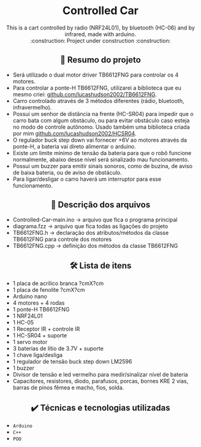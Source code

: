 <h1 align="center"> Controlled Car </h1>
<p  align="center"> 
	This is a cart controlled by radio (NRF24L01), by bluetooth (HC-06) and by infrared, made with arduino. <br>
	:construction:  Project under construction  :construction:
</p>

<h2 align="center">  🔗 Resumo do projeto </h2>

- Será utilizado o dual motor driver TB6612FNG para controlar os 4 motores.
- Para controlar a ponte-H TB6612FNG, utilizarei a biblioteca que eu mesmo criei: <a href="https://github.com/lucashudson2002/TB6612FNG" target="_blank">github.com/lucashudson2002/TB6612FNG</a>.
- Carro controlado através de 3 métodos diferentes (rádio, bluetooth, infravermelho).
- Possui um senhor de distância na frente (HC-SR04) para impedir que o carro bata com algum obstáculo, ou para evitar obstáculo caso esteja no modo de controle autônomo. Usado também uma biblioteca criada por mim <a href="https://github.com/lucashudson2002/HCSR04" target="_blank">github.com/lucashudson2002/HCSR04</a>.
- O regulador buck step down vai fornecer +6V ao motores através da ponte-H, a bateria vai direto alimentar o arduino.
- Existe um limite mínimo de tensão da bateria para que o robô funcione normalmente, abaixo desse nível será sinalizado mau funcionamento.
- Possui um buzzer para emitir sinais sonoros, como de buzina, de aviso de baixa bateria, ou de aviso de obstáculo.
- Para ligar/desligar o carro haverá um interruptor para esse funcionamento.

<h2 align="center">  📁 Descrição dos arquivos </h2>

- Controlled-Car-main.ino -> arquivo que fica o programa principal
- diagrama.fzz -> arquivo que fica todas as ligações do projeto
- TB6612FNG.h -> declaração dos atributos/métodos da classe TB6612FNG para controle dos motores
- TB6612FNG.cpp -> definição dos métodos da classe TB6612FNG

<h2 align="center">  🛠️ Lista de itens </h2>

- 1 placa de acrílico branca ?cmX?cm
- 1 placa de fenolite ?cmX?cm
- Arduino nano
- 4 motores + 4 rodas
- 1 ponte-H TB6612FNG
- 1 NRF24L01
- 1 HC-05
- 1 Receptor IR + controle IR
- 1 HC-SR04 + suporte
- 1 servo motor
- 3 baterias de lítio de 3.7V + suporte
- 1 chave liga/desliga
- 1 regulador de tensão buck step down LM2596
- 1 buzzer
- Divisor de tensão e led vermelho para medir/sinalizar nível de bateria
- Capacitores, resistores, diodo, parafusos, porcas, bornes KRE 2 vias, barras de pinos fêmea e macho, fios, solda.

<h2 align="center">  ✔️ Técnicas e tecnologias utilizadas </h2>

- ``Arduino``
- ``C++``
- ``POO``
